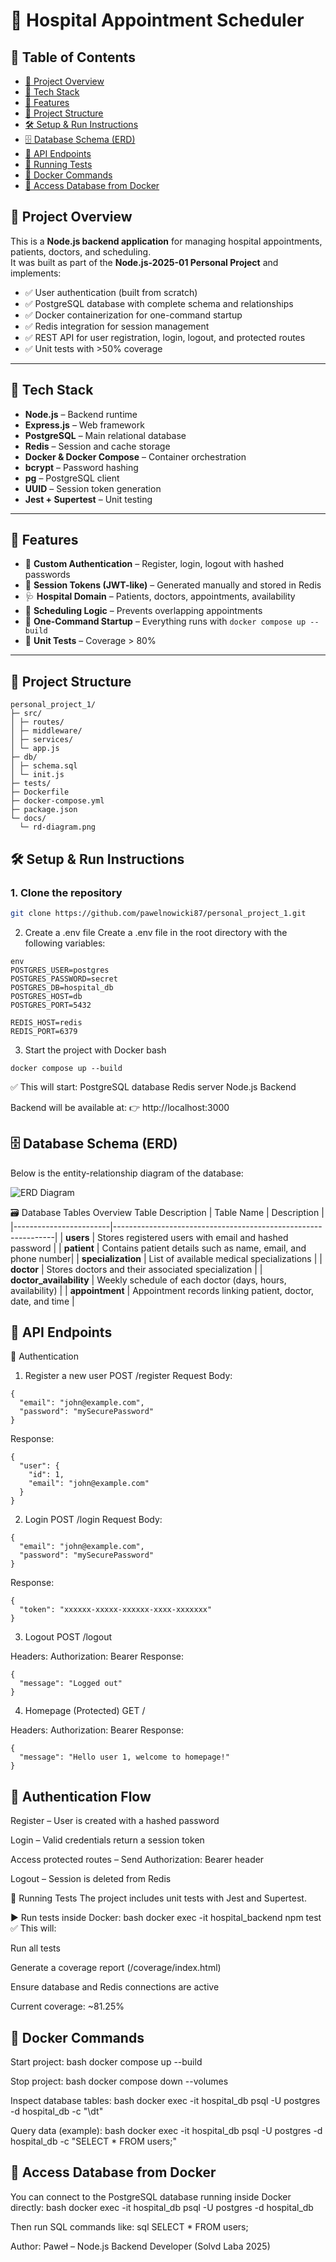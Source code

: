 # 📘 Hospital Appointment Scheduler

## 📑 Table of Contents
- [📌 Project Overview](#-project-overview)
- [🧠 Tech Stack](#-tech-stack)
- [🚀 Features](#-features)
- [📁 Project Structure](#-project-structure)
- [🛠️ Setup & Run Instructions](#️-setup--run-instructions)
- [🗄️ Database Schema (ERD)](#️-database-schema-erd)
- [📡 API Endpoints](#-api-endpoints)
- [🧪 Running Tests](#-running-tests)
- [🐳 Docker Commands](#-docker-commands)
- [📜 Access Database from Docker](#-access-database-from-docker)

## 📌 Project Overview

This is a **Node.js backend application** for managing hospital appointments, patients, doctors, and scheduling.  
It was built as part of the **Node.js-2025-01 Personal Project** and implements:

- ✅ User authentication (built from scratch)
- ✅ PostgreSQL database with complete schema and relationships
- ✅ Docker containerization for one-command startup
- ✅ Redis integration for session management
- ✅ REST API for user registration, login, logout, and protected routes
- ✅ Unit tests with >50% coverage

---

## 🧠 Tech Stack

- **Node.js** – Backend runtime
- **Express.js** – Web framework
- **PostgreSQL** – Main relational database
- **Redis** – Session and cache storage
- **Docker & Docker Compose** – Container orchestration
- **bcrypt** – Password hashing
- **pg** – PostgreSQL client
- **UUID** – Session token generation
- **Jest + Supertest** – Unit testing

---

## 🚀 Features

- 👤 **Custom Authentication** – Register, login, logout with hashed passwords
- 🔑 **Session Tokens (JWT-like)** – Generated manually and stored in Redis
- 🩺 **Hospital Domain** – Patients, doctors, appointments, availability
- 📅 **Scheduling Logic** – Prevents overlapping appointments
- 🐳 **One-Command Startup** – Everything runs with `docker compose up --build`
- 🧪 **Unit Tests** – Coverage > 80%

---

## 📁 Project Structure
```
personal_project_1/
├─ src/
│ ├─ routes/
│ ├─ middleware/
│ ├─ services/
│ └─ app.js
├─ db/
│ ├─ schema.sql
│ └─ init.js
├─ tests/
├─ Dockerfile
├─ docker-compose.yml
├─ package.json
└─ docs/
  └─ rd-diagram.png
```

## 🛠️ Setup & Run Instructions

### 1. Clone the repository

```bash
git clone https://github.com/pawelnowicki87/personal_project_1.git
```
2. Create a .env file
Create a .env file in the root directory with the following variables:
```
env
POSTGRES_USER=postgres
POSTGRES_PASSWORD=secret
POSTGRES_DB=hospital_db
POSTGRES_HOST=db
POSTGRES_PORT=5432

REDIS_HOST=redis
REDIS_PORT=6379
```

3. Start the project with Docker
bash
```
docker compose up --build
```

✅ This will start:
PostgreSQL database
Redis server
Node.js Backend

Backend will be available at:
👉 http://localhost:3000


## 🗄️ Database Schema (ERD)
Below is the entity-relationship diagram of the database:

![ERD Diagram](./docs/erd-diagram.png)

🗃️ Database Tables Overview
Table	Description
| Table Name             | Description                                                   |
|------------------------|---------------------------------------------------------------|
| **users**             | Stores registered users with email and hashed password        |
| **patient**           | Contains patient details such as name, email, and phone number|
| **specialization**    | List of available medical specializations                     |
| **doctor**           | Stores doctors and their associated specialization             |
| **doctor_availability** | Weekly schedule of each doctor (days, hours, availability)   |
| **appointment**      | Appointment records linking patient, doctor, date, and time    |

## 📡 API Endpoints

🔐 Authentication

1. Register a new user
POST /register
Request Body:
```
{
  "email": "john@example.com",
  "password": "mySecurePassword"
}
```
Response:
```
{
  "user": {
    "id": 1,
    "email": "john@example.com"
  }
}
```

2. Login
POST /login
Request Body:
```
{
  "email": "john@example.com",
  "password": "mySecurePassword"
}
```
Response:
```
{
  "token": "xxxxxx-xxxxx-xxxxxx-xxxx-xxxxxxx"
}
```

3. Logout
POST /logout

Headers:
Authorization: Bearer <token>
Response:
```
{
  "message": "Logged out"
}
```

4. Homepage (Protected)
GET /

Headers:
Authorization: Bearer <token>
Response:
```
{
  "message": "Hello user 1, welcome to homepage!"
}
```

## 🔐 Authentication Flow
Register – User is created with a hashed password

Login – Valid credentials return a session token

Access protected routes – Send Authorization: Bearer <token> header

Logout – Session is deleted from Redis

🧪 Running Tests
The project includes unit tests with Jest and Supertest.

▶️ Run tests inside Docker:
bash
docker exec -it hospital_backend npm test
✅ This will:

Run all tests

Generate a coverage report (/coverage/index.html)

Ensure database and Redis connections are active

Current coverage: ~81.25%

## 🐳 Docker Commands
Start project:
bash
docker compose up --build

Stop project:
bash
docker compose down --volumes

Inspect database tables:
bash
docker exec -it hospital_db psql -U postgres -d hospital_db -c "\dt"

Query data (example):
bash
docker exec -it hospital_db psql -U postgres -d hospital_db -c "SELECT * FROM users;"

## 📜 Access Database from Docker
You can connect to the PostgreSQL database running inside Docker directly:
bash
docker exec -it hospital_db psql -U postgres -d hospital_db

Then run SQL commands like:
sql
SELECT * FROM users;

Author: Paweł – Node.js Backend Developer (Solvd Laba 2025)